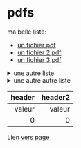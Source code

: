 # pdfs

ma belle liste:

- [un fichier pdf](sonchemin.pdf)
- [un fichier 2 pdf](sonchemin2.pdf)
- [un fichier 3 pdf](sonchemin3.pdf)

<details>
  <summary>
    une autre liste
  </summary>

- hello
- goodbye

</details>


<details>
  <summary>
    une autre autre liste
  </summary>

1. hello
2. goodbye

</details>

|header|header2|
|--:|--:|
|valeur|valeur|
|0|0|

[Lien vers page](page.md)
